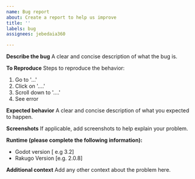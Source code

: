 ```yaml
---
name: Bug report
about: Create a report to help us improve
title: ''
labels: bug
assignees: jebedaia360

---
```


**Describe the bug**
A clear and concise description of what the bug is.

**To Reproduce**
Steps to reproduce the behavior:
1. Go to '...'
2. Click on '....'
3. Scroll down to '....'
4. See error

**Expected behavior**
A clear and concise description of what you expected to happen.

**Screenshots**
If applicable, add screenshots to help explain your problem.

**Runtime (please complete the following information):**
 - Godot version [ e.g 3.2]
 - Rakugo Version [e.g. 2.0.8]

**Additional context**
Add any other context about the problem here.
